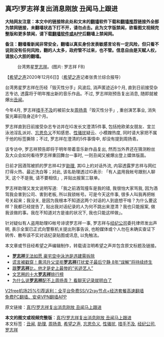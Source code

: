  <h2>真巧!罗志祥复出消息刚放 丑闻马上跟进</h2> <p class="notice"><b>大陆网友注意：本文中的链接除此处和文末的<a href="https://github.com/bannedbook/fanqiang" >翻墙</a>软件下载和<a href="https://github.com/killgcd/justmysocks/blob/master/README.md">翻墙推荐</a>链接外全部为禁网链接，未翻墙状态下打不开，请勿点击。此为文字版禁闻，欲看图文视频完整版和更多禁闻，请下载<a href="https://github.com/bannedbook/fanqiang">翻墙软件或APP</a>后翻墙上禁闻网。</p><p>备注：翻墙看新闻非常安全，翻墙以真实身份发表敏感言论有一定风险，但只看不说则没有任何风险，翻的人太多，政府管不过来，也不管。信息自由是天赋人权，请放心大胆的翻墙。</b></p>  <div class="entry"> <figure><figcaption>台湾男星<a href="https://www.bannedbook.org/bnews/tag/%e7%bd%97%e5%bf%97%e7%a5%a5/" class="st_tag internal_tag" rel="tag" title="标签 罗志祥 下的日志">罗志祥</a>。(图片: 罗志祥 FB)</figcaption></figure> <p>【<span class='wp_keywordlink_affiliate'><a href="https://www.soundofhope.org" title="希望之声" target="_blank">希望之声</a></span>2020年12月6日】（<a href="https://www.bannedbook.org/bnews/tag/%e5%b8%8c%e6%9c%9b%e4%b9%8b%e5%a3%b0/" class="st_tag internal_tag" rel="tag" title="标签 希望之声 下的日志">希望之声</a>记者张贵兰综合报导）</p> <p>台湾男星罗志祥在历经「毁灭性分手」风波后, 消声匿迹近8个月, 直到日前接受杂志专访, 透露将于明年推出新的音乐作品。不过, 罗志祥刚预告复出消息, 随即就被爆出<a href="https://www.bannedbook.org/bnews/tag/%e4%b8%91%e9%97%bb/" class="st_tag internal_tag" rel="tag" title="标签 丑闻 下的日志">丑闻</a>。</p> <p>今年4月, 罗志祥<a href="https://www.bannedbook.org/bnews/tag/%E6%8E%AA%E6%89%8B%E4%B8%8D%E5%8F%8A/" class="st_tag internal_tag" rel="tag" title="标签 措手不及 下的日志">措手不及</a>的被前女友<a href="https://www.bannedbook.org/bnews/tag/%E5%91%A8%E6%89%AC%E9%9D%92/" class="st_tag internal_tag" rel="tag" title="标签 周扬青 下的日志">周扬青</a>「毁灭性分手」, 重创演艺事业, 消失萤光幕前隐身近8个月。</p>  <p>罗志祥直到日前接受杂志专访并在IG发长文澄清5件事, 包括抢欧弟女朋友、宜兰泳池淫乱派对、<a href="https://www.bannedbook.org/bnews/tag/%E5%BF%98%E6%81%A9%E8%B4%9F%E4%B9%89/" class="st_tag internal_tag" rel="tag" title="标签 忘恩负义 下的日志">忘恩负义</a>不知感恩、<a href="https://www.bannedbook.org/bnews/tag/%E6%80%A7%E9%AA%9A%E6%89%B0/" class="st_tag internal_tag" rel="tag" title="标签 性骚扰 下的日志">性骚扰</a>疑云、小模蹭热度, 同时请大家把不属于他的标签撕除；不过, 罗志祥在澄清的5件事情中, 却没有提到周扬青。</p> <p></p> <p>该专访中, 罗志祥预告即将于明年带着音乐新作品复出, 然而当外界还在猜测粉丝及大众会如何看待罗志祥重回舞台一事时, 一则丑闻又被爆出登上媒体版面。</p>  <p>日前才因酒驾被抓的罗志祥42岁<a href="https://www.bannedbook.org/bnews/tag/%E5%8A%A9%E7%90%86/" class="st_tag internal_tag" rel="tag" title="标签 助理 下的日志">助理</a>, 其IG上的对话外流, 内容透露罗志祥与网红打得火热、最近洗白等；对此, 该名助理透过IG表示: 「有人盗用我帐号跟别人聊天, 这个不是我, 请不要相信」, 并贴出报案三联单。</p> <p>罗志祥助理又发文说明写道: 「我之前酒驾撞车是我的错, 我很怕大家骂我, 因为酒驾我会害到公司、害到老板, 所以我锁帐号。可是今天这件事, 很多人叫我再把帐号关起来；我没关, 是因为我根本不知道这两个对话的人到底想干啥？为什么要这样？我都已经提告了, 贴出我对话纪录的人为何不跳出来澄清？我也只能报案, 做我该做的事。我在不知道对方是谁的状况下, 我也只能这样做」。</p> <p>针对疑似有人盗用助理IG帐号诽谤罗志祥一事, 罗志祥与<a href="https://www.bannedbook.org/bnews/tag/%E7%BB%8F%E7%BA%AA%E5%85%AC%E5%8F%B8/" class="st_tag internal_tag" rel="tag" title="标签 经纪公司 下的日志">经纪公司</a>委托律师发出声明, 表示全案已正式向警察机关提出刑事告诉, 也盼媒体或个人勿在未确实查证下转传、散布该不实对话纪录贴图或讯息, 以免触法。</p>  <p>本文章或节目经希望之声编辑制作，转载请注明希望之声并包含原文标题及链接。</p> <ul class='op-related-articles' title='相关阅读'> <li><a href='https://www.bannedbook.org/bnews/comments/20201202/1440429.html' target='_blank'><b>罗志祥</b>无法如愿 豪宅空中泳池是违建需拆除</a></li> <li><a href='https://www.bannedbook.org/bnews/yule/20200922/1400794.html' target='_blank'>谎言被戳穿！黄鸿升父坚拒<b>罗志祥</b>打扰爱子最后宁静 8年“误解”将持续终生</a></li> <li><a href='https://www.bannedbook.org/bnews/comments/20200525/1370697.html' target='_blank'>跟<b>罗志祥</b>比，他才是史上最惨的“劣迹艺人”</a></li> <li><a href='https://www.bannedbook.org/bnews/comments/20200522/1370625.html' target='_blank'>文艺圈的十大<b>罗志祥</b>排行榜</a></li> <li><a href='https://www.bannedbook.org/bnews/comments/20200521/1370608.html' target='_blank'>为什么说<b>罗志祥</b>配不上周扬青？ 看聊天记录就明白了</a></li> </ul> <p class="texttj"> <a href="https://github.com/bannedbook/fanqiang/wiki/V2ray%E6%9C%BA%E5%9C%BA" target="_blank">V2free机场25%引荐返利：全平台免费SS/V2ray节点+经济套餐高速翻墙</a><br/> <a href="https://github.com/bannedbook/fanqiang/wiki/%E7%A6%81%E9%97%BB%E7%BD%91%E5%AE%89%E5%8D%93%E7%BF%BB%E5%A2%99%E6%96%B0%E9%97%BBAPP" target="_blank">免费PC翻墙、安卓VPN翻墙APP</a></p><p>原文链接：<a class="src_link"  href="https://www.soundofhope.org/post/450943" target="_blank">真巧!罗志祥复出消息刚放 丑闻马上跟进</a></p><a name='sharetosocial'></a>       <div><b>本文的图文或视频完整版</b>：<a href='https://www.bannedbook.org/bnews/comments/20201207/1443301.html'>真巧!罗志祥复出消息刚放 丑闻马上跟进</a></div>  </div><!--END ENTRY--> <div class="postfooter"> <div>本文标签：<a href="https://www.bannedbook.org/bnews/tag/%e4%b8%91%e9%97%bb/" rel="tag">丑闻</a>, <a href="https://www.bannedbook.org/bnews/tag/%E5%8A%A9%E7%90%86/" rel="tag">助理</a>, <a href="https://www.bannedbook.org/bnews/tag/%E5%91%A8%E6%89%AC%E9%9D%92/" rel="tag">周扬青</a>, <a href="https://www.bannedbook.org/bnews/tag/%e5%b8%8c%e6%9c%9b%e4%b9%8b%e5%a3%b0/" rel="tag">希望之声</a>, <a href="https://www.bannedbook.org/bnews/tag/%E5%BF%98%E6%81%A9%E8%B4%9F%E4%B9%89/" rel="tag">忘恩负义</a>, <a href="https://www.bannedbook.org/bnews/tag/%E6%80%A7%E9%AA%9A%E6%89%B0/" rel="tag">性骚扰</a>, <a href="https://www.bannedbook.org/bnews/tag/%E6%8E%AA%E6%89%8B%E4%B8%8D%E5%8F%8A/" rel="tag">措手不及</a>, <a href="https://www.bannedbook.org/bnews/tag/%E7%BB%8F%E7%BA%AA%E5%85%AC%E5%8F%B8/" rel="tag">经纪公司</a>, <a href="https://www.bannedbook.org/bnews/tag/%e7%bd%97%e5%bf%97%e7%a5%a5/" rel="tag">罗志祥</a></div>  </div><!--END POSTFOOTER--> 